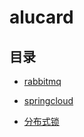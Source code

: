 # alucard

## 目录
* [rabbitmq](https://github.com/sunxiji/alucard/tree/master/rabbitmq)

* [springcloud](https://github.com/sunxiji/alucard/tree/master/springcloud)

* [分布式锁](https://github.com/sunxiji/alucard/tree/master/%E5%88%86%E5%B8%83%E5%BC%8F%E9%94%81)
